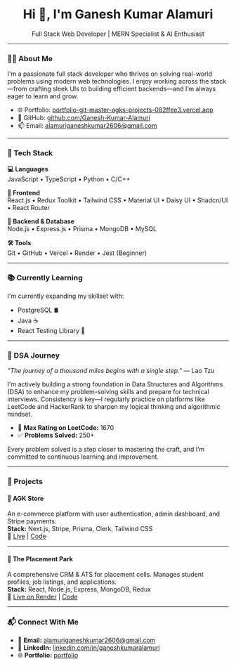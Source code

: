 <h1 align="center">Hi 👋, I'm Ganesh Kumar Alamuri</h1>
<p align="center">Full Stack Web Developer | MERN Specialist & AI Enthusiast</p>

---

### 🧑‍💻 About Me

I'm a passionate full stack developer who thrives on solving real-world problems using modern web technologies. I enjoy working across the stack—from crafting sleek UIs to building efficient backends—and I’m always eager to learn and grow.

- 🌐 Portfolio: [portfolio-git-master-agks-projects-082ffee3.vercel.app](https://portfolio-git-master-agks-projects-082ffee3.vercel.app)  
- 💼 GitHub: [github.com/Ganesh-Kumar-Alamuri](https://github.com/Ganesh-Kumar-Alamuri)  
- 📫 Email: alamuriganeshkumar2606@gmail.com  

---

### 🚀 Tech Stack

**💻 Languages**  
JavaScript • TypeScript • Python • C/C++

**🎨 Frontend**  
React.js • Redux Toolkit • Tailwind CSS • Material UI • Daisy UI • Shadcn/UI • React Router

**🔧 Backend & Database**  
Node.js • Express.js • Prisma • MongoDB • MySQL

**🛠 Tools**  
Git • GitHub • Vercel • Render • Jest (Beginner)

---

### 📚 Currently Learning

I'm currently expanding my skillset with:

- PostgreSQL 🛢️  
- Java ☕  
- React Testing Library 🧪

---

### 📘 DSA Journey

_"The journey of a thousand miles begins with a single step."_ — Lao Tzu

I'm actively building a strong foundation in Data Structures and Algorithms (DSA) to enhance my problem-solving skills and prepare for technical interviews. Consistency is key—I regularly practice on platforms like LeetCode and HackerRank to sharpen my logical thinking and algorithmic mindset.

- 🏅 **Max Rating on LeetCode:** 1670  
- ✅ **Problems Solved:** 250+  

Every problem solved is a step closer to mastering the craft, and I’m committed to continuous learning and improvement.


---

### 💼 Projects

#### 🛒 AGK Store  
An e-commerce platform with user authentication, admin dashboard, and Stripe payments.  
**Stack:** Next.js, Stripe, Prisma, Clerk, Tailwind CSS  
🔗 [Live](https://agk-store-nextjs.vercel.app) | [Code](https://github.com/Ganesh-Kumar-Alamuri/agk-store-nextjs)


---

#### 🧩 The Placement Park  
A comprehensive CRM & ATS for placement cells. Manages student profiles, job listings, and applications.  
**Stack:** React, Node.js, Express, MongoDB, Redux  
🔗 [Live on Render](https://the-placement-park.onrender.com) | [Code](https://github.com/Ganesh-Kumar-Alamuri/ThePlacementPark)

---

### 📬 Connect With Me

- 📧 **Email:** alamuriganeshkumar2606@gmail.com  
- 💼 **LinkedIn:** [linkedin.com/in/ganeshkumaralamuri](https://www.linkedin.com/in/ganeshkumaralamuri/)  
- 🌐 **Portfolio:** [portfolio](https://portfolio-git-master-agks-projects-082ffee3.vercel.app)  
